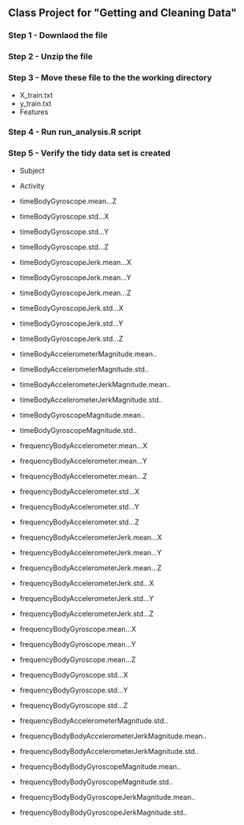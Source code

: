 ## Class Project for "Getting and Cleaning Data"


### Step 1 - Downlaod the file
### Step 2 - Unzip the file
### Step 3 - Move these file to the the working directory

* X_train.txt
* y_train.txt
* Features

### Step 4 - Run run_analysis.R script
### Step 5 - Verify the tidy data set is created
 *  Subject
 *  Activity
  
*  timeBodyGyroscope.mean...Z
*  timeBodyGyroscope.std...X
*  timeBodyGyroscope.std...Y
*  timeBodyGyroscope.std...Z

*  timeBodyGyroscopeJerk.mean...X
*  timeBodyGyroscopeJerk.mean...Y
*  timeBodyGyroscopeJerk.mean...Z
*  timeBodyGyroscopeJerk.std...X
*  timeBodyGyroscopeJerk.std...Y
*  timeBodyGyroscopeJerk.std...Z

*  timeBodyAccelerometerMagnitude.mean..
*  timeBodyAccelerometerMagnitude.std..
*  timeBodyAccelerometerJerkMagnitude.mean..
*  timeBodyAccelerometerJerkMagnitude.std..

*  timeBodyGyroscopeMagnitude.mean..
*  timeBodyGyroscopeMagnitude.std..


*  frequencyBodyAccelerometer.mean...X
*  frequencyBodyAccelerometer.mean...Y
*  frequencyBodyAccelerometer.mean...Z
*  frequencyBodyAccelerometer.std...X
*  frequencyBodyAccelerometer.std...Y
*  frequencyBodyAccelerometer.std...Z

*  frequencyBodyAccelerometerJerk.mean...X
*  frequencyBodyAccelerometerJerk.mean...Y
*  frequencyBodyAccelerometerJerk.mean...Z
*  frequencyBodyAccelerometerJerk.std...X
*  frequencyBodyAccelerometerJerk.std...Y
*  frequencyBodyAccelerometerJerk.std...Z

*  frequencyBodyGyroscope.mean...X
*  frequencyBodyGyroscope.mean...Y
*  frequencyBodyGyroscope.mean...Z
*  frequencyBodyGyroscope.std...X
*  frequencyBodyGyroscope.std...Y
*  frequencyBodyGyroscope.std...Z
 
*  frequencyBodyAccelerometerMagnitude.std..
*  frequencyBodyBodyAccelerometerJerkMagnitude.mean..
*  frequencyBodyBodyAccelerometerJerkMagnitude.std..

*  frequencyBodyBodyGyroscopeMagnitude.mean..
*  frequencyBodyBodyGyroscopeMagnitude.std..
*  frequencyBodyBodyGyroscopeJerkMagnitude.mean..
*  frequencyBodyBodyGyroscopeJerkMagnitude.std..

